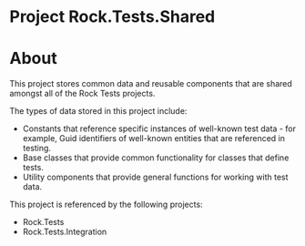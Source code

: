 # Project Rock.Tests.Shared

# About
This project stores common data and reusable components that are shared amongst all of the Rock Tests projects.

The types of data stored in this project include:
* Constants that reference specific instances of well-known test data - for example, Guid identifiers of well-known entities that are referenced in testing.
* Base classes that provide common functionality for classes that define tests.
* Utility components that provide general functions for working with test data.

This project is referenced by the following projects:
* Rock.Tests
* Rock.Tests.Integration

